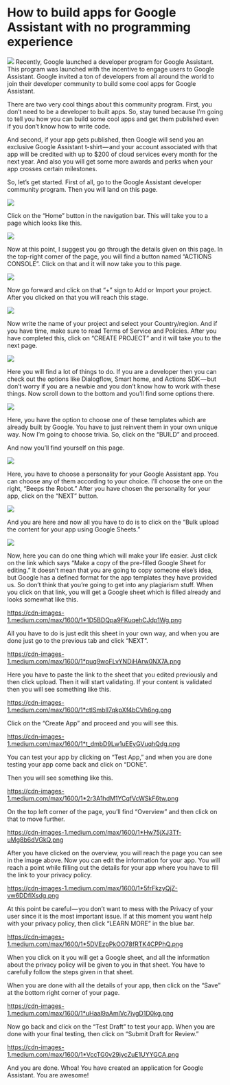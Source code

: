 # How to build apps for Google Assistant with no programming experience
<img src="https://cdn-images-1.medium.com/max/1600/1*b-C4a_VPFWHv6A4imIvN-w.jpeg">
Recently, Google launched a developer program for Google Assistant. This program was launched with the incentive to engage users to Google Assistant. Google invited a ton of developers from all around the world to join their developer community to build some cool apps for Google Assistant.

There are two very cool things about this community program. First, you don’t need to be a developer to built apps. So, stay tuned because I’m going to tell you how you can build some cool apps and get them published even if you don’t know how to write code.

And second, if your app gets published, then Google will send you an exclusive Google Assistant t-shirt — and your account associated with that app will be credited with up to $200 of cloud services every month for the next year. And also you will get some more awards and perks when your app crosses certain milestones.

So, let’s get started. First of all, go to the Google Assistant developer community program. Then you will land on this page.


<img src="https://cdn-images-1.medium.com/max/1600/1*k_P3XHvyxtnIsuP9ZYW-sQ.png">

Click on the “Home” button in the navigation bar. This will take you to a page which looks like this.

<img src="https://cdn-images-1.medium.com/max/1600/1*k_P3XHvyxtnIsuP9ZYW-sQ.png">

Now at this point, I suggest you go through the details given on this page. In the top-right corner of the page, you will find a button named “ACTIONS CONSOLE”. Click on that and it will now take you to this page.

<img src="https://cdn-images-1.medium.com/max/1600/1*k_P3XHvyxtnIsuP9ZYW-sQ.png">

Now go forward and click on that “+” sign to Add or Import your project. After you clicked on that you will reach this stage.

<img src="https://cdn-images-1.medium.com/max/1600/1*k_P3XHvyxtnIsuP9ZYW-sQ.png">

Now write the name of your project and select your Country/region. And if you have time, make sure to read Terms of Service and Policies. After you have completed this, click on “CREATE PROJECT” and it will take you to the next page.

<img src="https://cdn-images-1.medium.com/max/1600/1*k_P3XHvyxtnIsuP9ZYW-sQ.png">

Here you will find a lot of things to do. If you are a developer then you can check out the options like Dialogflow, Smart home, and Actions SDK — but don’t worry if you are a newbie and you don’t know how to work with these things. Now scroll down to the bottom and you’ll find some options there.

<img src="https://cdn-images-1.medium.com/max/1600/1*k_P3XHvyxtnIsuP9ZYW-sQ.png">

Here, you have the option to choose one of these templates which are already built by Google. You have to just reinvent them in your own unique way. Now I’m going to choose trivia. So, click on the “BUILD” and proceed.

And now you’ll find yourself on this page.

<img src="https://cdn-images-1.medium.com/max/1600/1*k_P3XHvyxtnIsuP9ZYW-sQ.png">

Here, you have to choose a personality for your Google Assistant app. You can choose any of them according to your choice. I’ll choose the one on the right, “Beeps the Robot.” After you have chosen the personality for your app, click on the “NEXT” button.

<img src="https://cdn-images-1.medium.com/max/1600/1*gmlkex9jjlH3Qwii3RAsPg.png">

And you are here and now all you have to do is to click on the “Bulk upload the content for your app using Google Sheets.”

<img src="https://cdn-images-1.medium.com/max/1600/1*SVJX_TLvYbOAuRuudP8E7Q.png">

Now, here you can do one thing which will make your life easier. Just click on the link which says “Make a copy of the pre-filled Google Sheet for editing.” It doesn’t mean that you are going to copy someone else’s idea, but Google has a defined format for the app templates they have provided us. So don’t think that you’re going to get into any plagiarism stuff. When you click on that link, you will get a Google sheet which is filled already and looks somewhat like this.

https://cdn-images-1.medium.com/max/1600/1*1D5BDQpa9FKuqehCJdp1Wg.png

All you have to do is just edit this sheet in your own way, and when you are done just go to the previous tab and click “NEXT”.

https://cdn-images-1.medium.com/max/1600/1*puq9woFLvYNDiHArw0NX7A.png

Here you have to paste the link to the sheet that you edited previously and then click upload. Then it will start validating. If your content is validated then you will see something like this.

https://cdn-images-1.medium.com/max/1600/1*ctlSmbIl7qkpXf4bCVh6ng.png

Click on the “Create App” and proceed and you will see this.

https://cdn-images-1.medium.com/max/1600/1*t_dmbD9Lw1uEEyGVuqhQdg.png

You can test your app by clicking on “Test App,” and when you are done testing your app come back and click on “DONE”.

Then you will see something like this.

https://cdn-images-1.medium.com/max/1600/1*2r3A1hdM1YCqfVcWSkF6tw.png

On the top left corner of the page, you’ll find “Overview” and then click on that to move further.

https://cdn-images-1.medium.com/max/1600/1*Hw75jXJ3Tf-uMg8b6dVGkQ.png

After you have clicked on the overview, you will reach the page you can see in the image above. Now you can edit the information for your app. You will reach a point while filling out the details for your app where you have to fill the link to your privacy policy.

https://cdn-images-1.medium.com/max/1600/1*5frFkzyQjZ-vw6DDflXsdg.png

At this point be careful — you don’t want to mess with the Privacy of your user since it is the most important issue. If at this moment you want help with your privacy policy, then click “LEARN MORE” in the blue bar.

https://cdn-images-1.medium.com/max/1600/1*5DVEzpPkOO78fRTK4CPPhQ.png

When you click on it you will get a Google sheet, and all the information about the privacy policy will be given to you in that sheet. You have to carefully follow the steps given in that sheet.

When you are done with all the details of your app, then click on the “Save” at the bottom right corner of your page.

https://cdn-images-1.medium.com/max/1600/1*uHaal9aAmlVc7jvgD1D0kg.png

Now go back and click on the “Test Draft” to test your app. When you are done with your final testing, then click on “Submit Draft for Review.”

https://cdn-images-1.medium.com/max/1600/1*VccTG0v29jycZuE1UYYGCA.png

And you are done. Whoa! You have created an application for Google Assistant. You are awesome!

